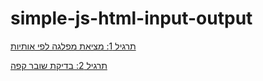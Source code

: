 
# simple-js-html-input-output

[תרגיל 1: מציאת מפלגה לפי אותיות](ex1.md)


[תרגיל 2: בדיקת שובר קפה](ex2.md)

